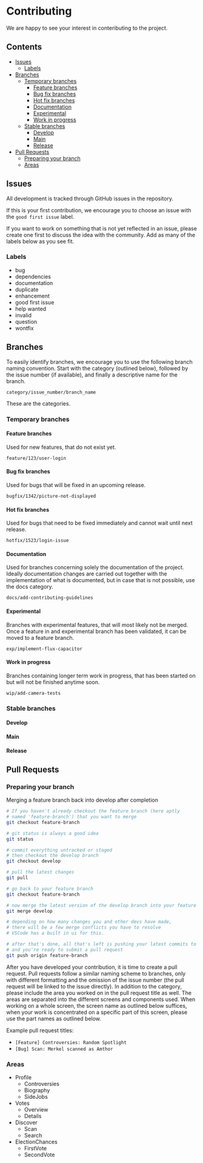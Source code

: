 # Contributing <!-- omit in TOC -->

We are happy to see your interest in conteributing to the project. 

## Contents <!-- omit in TOC -->
- [Issues](#issues)
  - [Labels](#labels)
- [Branches](#branches)
  - [Temporary branches](#temporary-branches)
    - [Feature branches](#feature-branches)
    - [Bug fix branches](#bug-fix-branches)
    - [Hot fix branches](#hot-fix-branches)
    - [Documentation](#documentation)
    - [Experimental](#experimental)
    - [Work in progress](#work-in-progress)
  - [Stable branches](#stable-branches)
    - [Develop](#develop)
    - [Main](#main)
    - [Release](#release)
- [Pull Requests](#pull-requests)
  - [Preparing your branch](#preparing-your-branch)
  - [Areas](#areas)
## Issues

All development is tracked through GitHub issues in the repository. 

If this is your first contribution, we encourage you to choose an issue with the `good first issue` label.

If you want to work on something that is not yet reflected in an issue, please create one first to discuss the idea with the community. Add as many of the labels below as you see fit.

### Labels
- bug
- dependencies
- documentation
- duplicate
- enhancement
- good first issue
- help wanted
- invalid
- question
- wontfix
## Branches

To easily identify branches, we encourage you to use the following branch naming convention. Start with the category (outlined below), followed by the issue number (if available), and finally a descriptive name for the branch.

`category/issue_number/branch_name`

These are the categories.
### Temporary branches
#### Feature branches

Used for new features, that do not exist yet.

`feature/123/user-login`

#### Bug fix branches

Used for bugs that will be fixed in an upcoming release.

`bugfix/1342/picture-not-displayed`

#### Hot fix branches

Used for bugs that need to be fixed immediately and cannot wait until next release.

`hotfix/1523/login-issue`

#### Documentation
Used for branches concerning solely the documentation of the project. Ideally documentation changes are carried out together with the implementation of what is documented, but in case that is not possible, use the docs category.

`docs/add-contributing-guidelines`

#### Experimental

Branches with experimental features, that will most likely not be merged. Once a feature in and experimental branch has been validated, it can be moved to a feature branch.

`exp/implement-flux-capacitor`

#### Work in progress

Branches containing longer term work in progress, that has been started on but will not be finished anytime soon.

`wip/add-camera-tests`

### Stable branches
#### Develop
#### Main
#### Release

## Pull Requests

### Preparing your branch

Merging a feature branch back into develop after completion

```bash
# If you haven't already checkout the feature branch (here aptly 
# named 'feature-branch') that you want to merge
git checkout feature-branch

# git status is always a good idea
git status

# commit everything untracked or staged
# then checkout the develop branch
git checkout develop

# pull the latest changes
git pull

# go back to your feature branch
git checkout feature-branch

# now merge the latest version of the develop branch into your feature branch
git merge develop

# depending on how many changes you and other devs have made,
# there will be a few merge conflicts you have to resolve
# VSCode has a built in ui for this.

# after that's done, all that's left is pushing your latest commits to origin
# and you're ready to submit a pull request
git push origin feature-branch
```

After you have developed your contribution, it is time to create a pull request. Pull requests follow a similar naming scheme to branches, only with different formatting and the omission of the issue number (the pull request will be linked to the issue directly). In addition to the category, please include the area you worked on in the pull request title as well. The areas are separated into the different screens and components used. When working on a whole screen, the screen name as outlined below suffices, when your work is concentrated on a specific part of this screen, please use the part names as outlined below.

Example pull request titles: 
- `[Feature] Controversies: Random Spotlight`
- `[Bug] Scan: Merkel scanned as Amthor`
### Areas
- Profile
  - Controversies
  - Biography
  - SideJobs
- Votes
  - Overview
  - Details
- Discover
  - Scan
  - Search
- ElectionChances
  - FirstVote
  - SecondVote